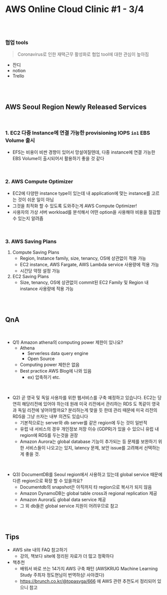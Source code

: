 # AWS Online Cloud Clinic #1 - 3/4

<br>

<br>

### 협업 tools

> Coronavirus로 인한 재택근무 활성화로 협업 tool에 대한 관심이 높아짐

- 잔디
- notion
- Trello

<br>

<br>

## AWS Seoul Region Newly Released Services

<br>

### 1. EC2 다중 Instance에 연결 가능한 provisioning IOPS `io1` EBS Volume 출시

- EFS는 비용이 비싼 경향이 있어서 망설여질텐데, 다중 instance에 연결 가능한 EBS Volume이 출시되어서 활용하기 좋을 것 같다

<br>

### 2.  AWS Compute Optimizer

- EC2에 다양한 instance type이 있는데 내 application에 맞는 instance를 고르는 것이 쉬운 일이 아님
- 그것을 최적화 할 수 있도록 도와주는게 AWS Compute Optimizer!
- 사용자의 가상 서버 workload를 분석해서 어떤 option을 사용해야 비용을 절감할 수 있는지 알려줌

<br>

### 3. AWS Saving Plans

1. Compute Saving Plans
   - Region, Instance family, size, tenancy, OS에 상관없이 적용 가능
   - EC2 instance, AWS Fargate, AWS Lambda service 사용량에 적용 가능
   - 시간당 약정 설정 가능
2. EC2 Saving Plans
   - Size, tenancy, OS에 상관없이 commit된 EC2 Family 및 Region 내 instance 사용량에 적용 가능

<br>

<br>

## QnA

<br>

- Q1) Amazon athena의 computing power 제한이 있나요?
  - Athena
    - Serverless data query engine
    - Open Source
  - Computing power 제한은 없음
  - Best practice AWS Blog에 나와 있음
    - ex) 압축하기 etc.

<br>

- Q2) 곧 영국 및 독일 사용자를 위한 웹서비스를 구축 예정하고 있습니다. EC2는 당연히 해당리전에 있어야 하는데 원래 미국 리전에서 관리하는 RDS 도 똑같이 영국과 독일 리전에 넣어야할까요? 분리하는게 맞을 듯 한데 관리 때문에 미국 리전의 RDS을 그냥 쓰자는 내부 의견도 있습니다
  - 기본적으로는 server와 db server를 같은 region에 두는 것이 일반적
  - 유럽 내 서비스의 경우 개인정보 저장 이슈 (GDPR)가 있을 수 있으니 유럽 내 region에 RDS를 두는것을 권장
  - Amazon Aurora는 global database 기능이 추가되는 등 문제를 보완하기 위한 서비스들이 나오고는 있지, latency 문제, 보안 issue를 고려해서 선택하는게 좋을 것.

<br>

- Q3) DocumentDB를 Seoul region에서 사용하고 있는데 global service 때문에 다른 region으로 확장 할 수 있을까요?
  - Documentdb의 snapshot은 아직까지 타 region으로 복사가 되지 않음
  - Amazon DynamoDB는 global table cross과 regional replication 제공
  - Amazon Aurora도 global data service 제공
  - 그 외 db들은 global service 지원이 어려우므로 참고

<br>

<br>

## Tips

- AWS site 내의 FAQ 참고하기
  - 강의, 책보다 site에 정리된 자료가 더 많고 정확하다
- 책추천
  - 배워서 바로 쓰는 14가지 AWS 구축 패턴 (AWSKRUG Machine Learning Study 주최자 정도현님이 번역하심! 사야겠다)
  - <https://brunch.co.kr/@topasvga/666> 에 AWS 관련 추천도서 정리되어 있으니 참고
